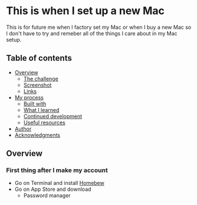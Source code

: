# This is when I set up a new Mac

This is for future me when I factory set my Mac or when I buy a new Mac so I don't have to try and remeber all of the things I care about in my Mac setup.

## Table of contents

- [Overview](#overview)
  - [The challenge](#the-challenge)
  - [Screenshot](#screenshot)
  - [Links](#links)
- [My process](#my-process)
  - [Built with](#built-with)
  - [What I learned](#what-i-learned)
  - [Continued development](#continued-development)
  - [Useful resources](#useful-resources)
- [Author](#author)
- [Acknowledgments](#acknowledgments)

## Overview

### First thing after I make my account

- Go on Terminal and install [Homebew](https://brew.sh)
- Go on App Store and download
  - Password manager
